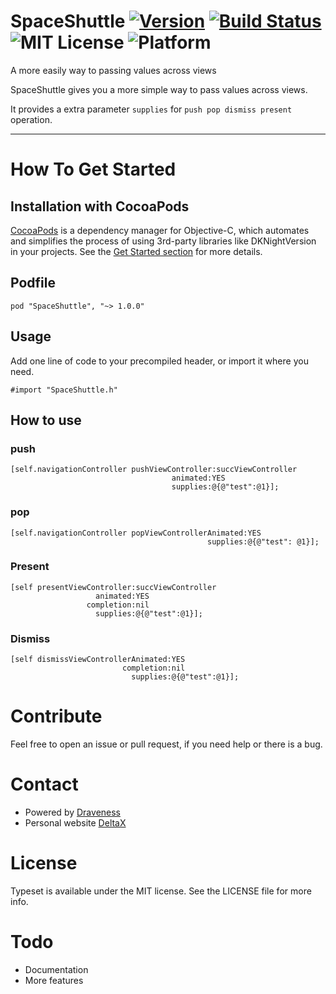# SpaceShuttle [![Version](http://img.shields.io/cocoapods/v/SpaceShuttle.svg?style=flat)](http://cocoadocs.org/docsets/SpaceShuttle) [![Build Status](https://travis-ci.org/Draveness/SpaceShuttle.svg?branch=master)](https://travis-ci.org/Draveness/SpaceShuttle) ![MIT License](https://img.shields.io/github/license/mashape/apistatus.svg) ![Platform](https://img.shields.io/badge/platform-%20iOS%20-lightgrey.svg)

A more easily way to passing values across views

SpaceShuttle gives you a more simple way to pass values across views.

It provides a extra parameter `supplies` for `push pop dismiss present` operation.

----

# How To Get Started

## Installation with CocoaPods

[CocoaPods](https://cocoapods.org/) is a dependency manager for Objective-C, which automates and simplifies the process of using 3rd-party libraries like DKNightVersion in your projects. See the [Get Started section](https://cocoapods.org/#get_started) for more details.

## Podfile

```
pod "SpaceShuttle", "~> 1.0.0"
```

## Usage

Add one line of code to your precompiled header, or import it where you need.

```
#import "SpaceShuttle.h"
```

## How to use

### push

```
[self.navigationController pushViewController:succViewController
                                    animated:YES
                                    supplies:@{@"test":@1}];
```

### pop

```
[self.navigationController popViewControllerAnimated:YES
                                            supplies:@{@"test": @1}];
```

### Present

```
[self presentViewController:succViewController
                   animated:YES
                 completion:nil
                   supplies:@{@"test":@1}];
```

### Dismiss

```
[self dismissViewControllerAnimated:YES
                         completion:nil
                           supplies:@{@"test":@1}];
```

# Contribute

Feel free to open an issue or pull request, if you need help or there is a bug.

# Contact

- Powered by [Draveness](http://github.com/draveness)
- Personal website [DeltaX](http://deltax.me)

# License

Typeset is available under the MIT license. See the LICENSE file for more info.

# Todo

- Documentation
- More features
